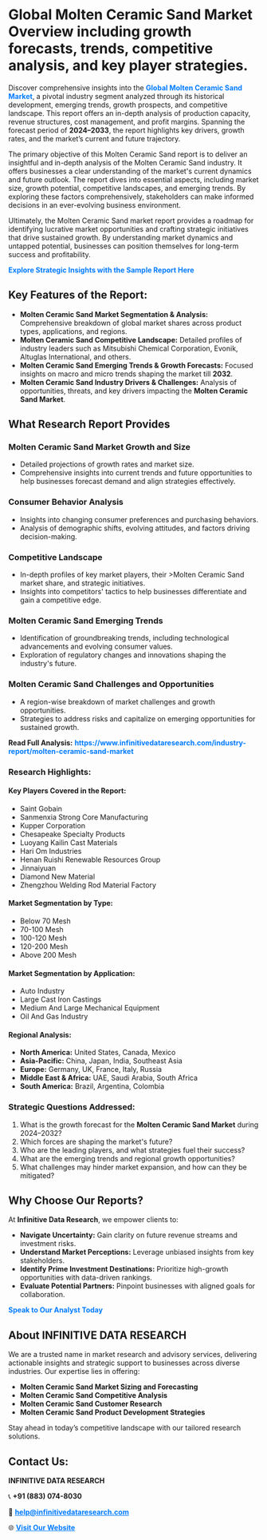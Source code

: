 <h1>Global Molten Ceramic Sand Market Overview including growth forecasts, trends, competitive analysis, and key player strategies.</h1>
<p>
Discover comprehensive insights into the 
<a href="https://www.infinitivedataresearch.com/industry-report/molten-ceramic-sand-market" rel="dofollow" style="color: #007BFF; text-decoration: none;"><strong>Global Molten Ceramic Sand Market</strong></a>, a pivotal industry segment analyzed through its historical development, emerging trends, growth prospects, and competitive landscape. This report offers an in-depth analysis of production capacity, revenue structures, cost management, and profit margins. Spanning the forecast period of <strong>2024–2033</strong>, the report highlights key drivers, growth rates, and the market’s current and future trajectory.
</p>
<p>
The primary objective of this Molten Ceramic Sand report is to deliver an insightful and in-depth analysis of the Molten Ceramic Sand industry. It offers businesses a clear understanding of the market's current dynamics and future outlook. The report dives into essential aspects, including market size, growth potential, competitive landscapes, and emerging trends. By exploring these factors comprehensively, stakeholders can make informed decisions in an ever-evolving business environment.
</p>
<p>
Ultimately, the Molten Ceramic Sand market report provides a roadmap for identifying lucrative market opportunities and crafting strategic initiatives that drive sustained growth. By understanding market dynamics and untapped potential, businesses can position themselves for long-term success and profitability.
</p>
<p>
<a href="https://www.infinitivedataresearch.com/request-sample/reportId=106007" style="color: #007BFF; text-decoration: none;"><strong>Explore Strategic Insights with the Sample Report Here</strong></a>
</p>

<h2>Key Features of the Report:</h2>
<ul>
<li><strong>Molten Ceramic Sand Market Segmentation & Analysis:</strong> Comprehensive breakdown of global market shares across product types, applications, and regions.</li>
<li><strong>Molten Ceramic Sand Competitive Landscape:</strong> Detailed profiles of industry leaders such as Mitsubishi Chemical Corporation, Evonik, Altuglas International, and others.</li>
<li><strong>Molten Ceramic Sand Emerging Trends & Growth Forecasts:</strong> Focused insights on macro and micro trends shaping the market till <strong>2032</strong>.</li>
<li><strong>Molten Ceramic Sand Industry Drivers & Challenges:</strong> Analysis of opportunities, threats, and key drivers impacting the <strong>Molten Ceramic Sand Market</strong>.</li>
</ul>

<h2>What Research Report Provides</h2>
<h3>Molten Ceramic Sand Market Growth and Size</h3>
<ul>
<li>Detailed projections of growth rates and market size.</li>
<li>Comprehensive insights into current trends and future opportunities to help businesses forecast demand and align strategies effectively.</li>
</ul>

<h3>Consumer Behavior Analysis</h3>
<ul>
<li>Insights into changing consumer preferences and purchasing behaviors.</li>
<li>Analysis of demographic shifts, evolving attitudes, and factors driving decision-making.</li>
</ul>

<h3>Competitive Landscape</h3>
<ul>
<li>In-depth profiles of key market players, their >Molten Ceramic Sand market share, and strategic initiatives.</li>
<li>Insights into competitors' tactics to help businesses differentiate and gain a competitive edge.</li>
</ul>

<h3>Molten Ceramic Sand Emerging Trends</h3>
<ul>
<li>Identification of groundbreaking trends, including technological advancements and evolving consumer values.</li>
<li>Exploration of regulatory changes and innovations shaping the industry's future.</li>
</ul>

<h3>Molten Ceramic Sand Challenges and Opportunities</h3>
<ul>
<li>A region-wise breakdown of market challenges and growth opportunities.</li>
<li>Strategies to address risks and capitalize on emerging opportunities for sustained growth.</li>
</ul>
<p><strong>Read Full Analysis:</strong> <a href="https://www.infinitivedataresearch.com/industry-report/molten-ceramic-sand-market" rel="dofollow" style="color: #007BFF; text-decoration: none;"><strong>https://www.infinitivedataresearch.com/industry-report/molten-ceramic-sand-market</strong></a></p>
<h3>Research Highlights:</h3>
<h4>Key Players Covered in the Report:</h4>
<ul><li>Saint Gobain</li><li>Sanmenxia Strong Core Manufacturing</li><li>Kupper Corporation</li><li>Chesapeake Specialty Products</li><li>Luoyang Kailin Cast Materials</li><li>Hari Om Industries</li><li>Henan Ruishi Renewable Resources Group</li><li>Jinnaiyuan</li><li>Diamond New Material</li><li>Zhengzhou Welding Rod Material Factory</li></ul>
<h4>Market Segmentation by Type:</h4>
<ul><li>Below 70 Mesh</li><li>70-100 Mesh</li><li>100-120 Mesh</li><li>120-200 Mesh</li><li>Above 200 Mesh</li></ul>
<h4>Market Segmentation by Application:</h4>
<ul><li>Auto Industry</li><li>Large Cast Iron Castings</li><li>Medium And Large Mechanical Equipment</li><li>Oil And Gas Industry</li></ul>

<h4>Regional Analysis:</h4>
<ul>
<li><strong>North America:</strong> United States, Canada, Mexico</li>
<li><strong>Asia-Pacific:</strong> China, Japan, India, Southeast Asia</li>
<li><strong>Europe:</strong> Germany, UK, France, Italy, Russia</li>
<li><strong>Middle East & Africa:</strong> UAE, Saudi Arabia, South Africa</li>
<li><strong>South America:</strong> Brazil, Argentina, Colombia</li>
</ul>

<h3>Strategic Questions Addressed:</h3>
<ol>
<li>What is the growth forecast for the <strong>Molten Ceramic Sand Market</strong> during 2024–2032?</li>
<li>Which forces are shaping the market's future?</li>
<li>Who are the leading players, and what strategies fuel their success?</li>
<li>What are the emerging trends and regional growth opportunities?</li>
<li>What challenges may hinder market expansion, and how can they be mitigated?</li>
</ol>

<h2>Why Choose Our Reports?</h2>
<p>At <strong>Infinitive Data Research</strong>, we empower clients to:</p>
<ul>
<li><strong>Navigate Uncertainty:</strong> Gain clarity on future revenue streams and investment risks.</li>
<li><strong>Understand Market Perceptions:</strong> Leverage unbiased insights from key stakeholders.</li>
<li><strong>Identify Prime Investment Destinations:</strong> Prioritize high-growth opportunities with data-driven rankings.</li>
<li><strong>Evaluate Potential Partners:</strong> Pinpoint businesses with aligned goals for collaboration.</li>
</ul>
<p><a href="https://www.infinitivedataresearch.com/industry-report/molten-ceramic-sand-market" rel="dofollow" style="color: #007BFF; text-decoration: none;"><strong>Speak to Our Analyst Today</strong></a></p>

<h2>About INFINITIVE DATA RESEARCH</h2>
<p>We are a trusted name in market research and advisory services, delivering actionable insights and strategic support to businesses across diverse industries. Our expertise lies in offering:</p>
<ul>
<li><strong>Molten Ceramic Sand Market Sizing and Forecasting</strong></li>
<li><strong>Molten Ceramic Sand Competitive Analysis</strong></li>
<li><strong>Molten Ceramic Sand Customer Research</strong></li>
<li><strong>Molten Ceramic Sand Product Development Strategies</strong></li>
</ul>
<p>Stay ahead in today’s competitive landscape with our tailored research solutions.</p>

<h2>Contact Us:</h2>
<p><strong>INFINITIVE DATA RESEARCH</strong></p>
<p>📞 <strong>+91 (883) 074-8030</strong></p>
<p>📧 <strong><a href="mailto:help@infinitivedataresearch.com" style="color: #007BFF;">help@infinitivedataresearch.com</a></strong></p>
<p>🌐 <strong><a href="https://www.infinitivedataresearch.com" rel="dofollow" style="color: #007BFF;">Visit Our Website</a></strong></p>